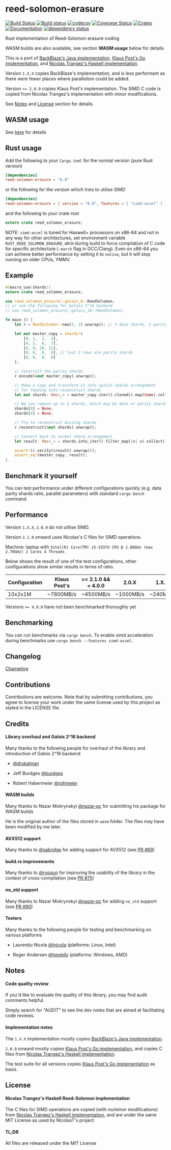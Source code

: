 # reed-solomon-erasure
[![Build Status](https://travis-ci.org/darrenldl/reed-solomon-erasure.svg?branch=master)](https://travis-ci.org/darrenldl/reed-solomon-erasure)
[![Build status](https://ci.appveyor.com/api/projects/status/47c0emjoa9bhpjlb/branch/master?svg=true)](https://ci.appveyor.com/project/darrenldl/reed-solomon-erasure/branch/master)
[![codecov](https://codecov.io/gh/darrenldl/reed-solomon-erasure/branch/master/graph/badge.svg)](https://codecov.io/gh/darrenldl/reed-solomon-erasure)
[![Coverage Status](https://coveralls.io/repos/github/darrenldl/reed-solomon-erasure/badge.svg?branch=master)](https://coveralls.io/github/darrenldl/reed-solomon-erasure?branch=master)
[![Crates](https://img.shields.io/crates/v/reed-solomon-erasure.svg)](https://crates.io/crates/reed-solomon-erasure)
[![Documentation](https://docs.rs/reed-solomon-erasure/badge.svg)](https://docs.rs/reed-solomon-erasure)
[![dependency status](https://deps.rs/repo/github/darrenldl/reed-solomon-erasure/status.svg)](https://deps.rs/repo/github/darrenldl/reed-solomon-erasure)

Rust implementation of Reed-Solomon erasure coding

WASM builds are also available, see section **WASM usage** below for details

This is a port of [BackBlaze's Java implementation](https://github.com/Backblaze/JavaReedSolomon), [Klaus Post's Go implementation](https://github.com/klauspost/reedsolomon), and [Nicolas Trangez's Haskell implementation](https://github.com/NicolasT/reedsolomon).

Version `1.X.X` copies BackBlaze's implementation, and is less performant as there were fewer places where parallelism could be added.

Version `>= 2.0.0` copies Klaus Post's implementation. The SIMD C code is copied from Nicolas Trangez's implementation with minor modifications.

See [Notes](#notes) and [License](#license) section for details.

## WASM usage

See [here](wasm/README.md) for details

## Rust usage
Add the following to your `Cargo.toml` for the normal version (pure Rust version)
```toml
[dependencies]
reed-solomon-erasure = "6.0"
```
or the following for the version which tries to utilise SIMD
```toml
[dependencies]
reed-solomon-erasure = { version = "6.0", features = [ "simd-accel" ] }
```
and the following to your crate root
```rust
extern crate reed_solomon_erasure;
```

NOTE: `simd-accel` is tuned for Haswell+ processors on x86-64 and not in any way for other architectures, set
environment variable `RUST_REED_SOLOMON_ERASURE_ARCH` during build to force compilation of C code for specific architecture (`-march` flag in
GCC/Clang). Even on x86-64 you can achieve better performance by setting it to `native`, but it will stop running on
older CPUs, YMMV.

## Example
```rust
#[macro_use(shards)]
extern crate reed_solomon_erasure;

use reed_solomon_erasure::galois_8::ReedSolomon;
// or use the following for Galois 2^16 backend
// use reed_solomon_erasure::galois_16::ReedSolomon;

fn main () {
    let r = ReedSolomon::new(3, 2).unwrap(); // 3 data shards, 2 parity shards

    let mut master_copy = shards!(
        [0, 1,  2,  3],
        [4, 5,  6,  7],
        [8, 9, 10, 11],
        [0, 0,  0,  0], // last 2 rows are parity shards
        [0, 0,  0,  0]
    );

    // Construct the parity shards
    r.encode(&mut master_copy).unwrap();

    // Make a copy and transform it into option shards arrangement
    // for feeding into reconstruct_shards
    let mut shards: Vec<_> = master_copy.iter().cloned().map(Some).collect();

    // We can remove up to 2 shards, which may be data or parity shards
    shards[0] = None;
    shards[4] = None;

    // Try to reconstruct missing shards
    r.reconstruct(&mut shards).unwrap();

    // Convert back to normal shard arrangement
    let result: Vec<_> = shards.into_iter().filter_map(|x| x).collect();

    assert!(r.verify(&result).unwrap());
    assert_eq!(master_copy, result);
}
```

## Benchmark it yourself
You can test performance under different configurations quickly (e.g. data parity shards ratio, parallel parameters)
with standard `cargo bench` command.

## Performance
Version `1.X.X`, `2.0.0` do not utilise SIMD.

Version `2.1.0` onward uses Nicolas's C files for SIMD operations.

Machine: laptop with `Intel(R) Core(TM) i5-3337U CPU @ 1.80GHz (max 2.70GHz) 2 Cores 4 Threads`

Below shows the result of one of the test configurations, other configurations show similar results in terms of ratio.

|Configuration| Klaus Post's | >= 2.1.0 && < 4.0.0 | 2.0.X | 1.X.X |
|---|---|---|---|---|
| 10x2x1M | ~7800MB/s |~4500MB/s | ~1000MB/s | ~240MB/s |

Versions `>= 4.0.0` have not been benchmarked thoroughly yet

## Benchmarking
You can run benchmarks via `cargo bench`. To enable simd acceleration during benchmarks use `cargo bench --features simd-accel`.

## Changelog
[Changelog](CHANGELOG.md)

## Contributions
Contributions are welcome. Note that by submitting contributions, you agree to license your work under the same license used by this project as stated in the LICENSE file.

## Credits
#### Library overhaul and Galois 2^16 backend
Many thanks to the following people for overhaul of the library and introduction of Galois 2^16 backend

  - [@drskalman](https://github.com/drskalman)

  - Jeff Burdges [@burdges](https://github.com/burdges)

  - Robert Habermeier [@rphmeier](https://github.com/rphmeier)

#### WASM builds
Many thanks to Nazar Mokrynskyi [@nazar-pc](https://github.com/nazar-pc) for submitting his package for WASM builds

He is the original author of the files stored in `wasm` folder. The files may have been modified by me later.

#### AVX512 support
Many thanks to [@sakridge](https://github.com/sakridge) for adding support for AVX512 (see [PR #69](https://github.com/darrenldl/reed-solomon-erasure/pull/69))

#### build.rs improvements
Many thanks to [@ryoqun](https://github.com/ryoqun) for improving the usability of the library in the context of cross-compilation (see [PR #75](https://github.com/darrenldl/reed-solomon-erasure/pull/75))

#### no_std support
Many thanks to Nazar Mokrynskyi [@nazar-pc](https://github.com/nazar-pc) for adding `no_std` support (see [PR #90](https://github.com/darrenldl/reed-solomon-erasure/pull/90))

#### Testers
Many thanks to the following people for testing and benchmarking on various platforms

  - Laurențiu Nicola [@lnicola](https://github.com/lnicola/) (platforms: Linux, Intel)

  - Roger Andersen [@hexjelly](https://github.com/hexjelly) (platforms: Windows, AMD)

## Notes
#### Code quality review
If you'd like to evaluate the quality of this library, you may find audit comments helpful.

Simply search for "AUDIT" to see the dev notes that are aimed at facilitating code reviews.

#### Implementation notes
The `1.X.X` implementation mostly copies [BackBlaze's Java implementation](https://github.com/Backblaze/JavaReedSolomon).

`2.0.0` onward mostly copies [Klaus Post's Go implementation](https://github.com/klauspost/reedsolomon), and copies C files from [Nicolas Trangez's Haskell implementation](https://github.com/NicolasT/reedsolomon).

The test suite for all versions copies [Klaus Post's Go implementation](https://github.com/klauspost/reedsolomon) as basis.

## License
#### Nicolas Trangez's Haskell Reed-Solomon implementation
The C files for SIMD operations are copied (with no/minor modifications) from [Nicolas Trangez's Haskell implementation](https://github.com/NicolasT/reedsolomon), and are under the same MIT License as used by NicolasT's project

#### TL;DR
All files are released under the MIT License
